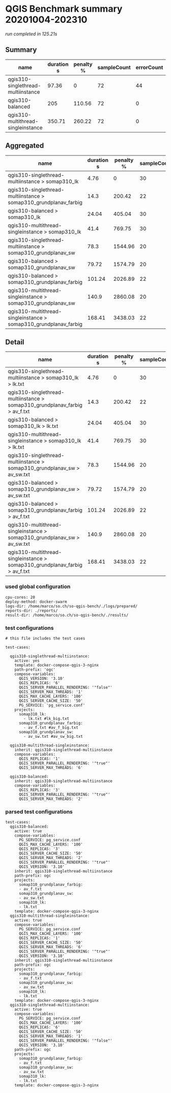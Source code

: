 # QGIS Benchmark summary 20201004-202310

_run completed in 125.21s_

## Summary
| name                               |   duration s |   penalty % |   sampleCount |   errorCount |   errorPct |
|------------------------------------|--------------|-------------|---------------|--------------|------------|
| qgis310-singlethread-multiinstance |        97.36 |        0    |            72 |           44 |      61.11 |
| qgis310-balanced                   |       205    |      110.56 |            72 |            0 |       0    |
| qgis310-multithread-singleinstance |       350.71 |      260.22 |            72 |            0 |       0    |

## Aggregated
| name                                                             |   duration s |   penalty % |   sampleCount |   errorCount |   errorPct |
|------------------------------------------------------------------|--------------|-------------|---------------|--------------|------------|
| qgis310-singlethread-multiinstance > somap310_lk                 |         4.76 |        0    |            30 |           26 |      86.67 |
| qgis310-singlethread-multiinstance > somap310_grundplanav_farbig |        14.3  |      200.42 |            22 |           18 |      81.82 |
| qgis310-balanced > somap310_lk                                   |        24.04 |      405.04 |            30 |            0 |       0    |
| qgis310-multithread-singleinstance > somap310_lk                 |        41.4  |      769.75 |            30 |            0 |       0    |
| qgis310-singlethread-multiinstance > somap310_grundplanav_sw     |        78.3  |     1544.96 |            20 |            0 |       0    |
| qgis310-balanced > somap310_grundplanav_sw                       |        79.72 |     1574.79 |            20 |            0 |       0    |
| qgis310-balanced > somap310_grundplanav_farbig                   |       101.24 |     2026.89 |            22 |            0 |       0    |
| qgis310-multithread-singleinstance > somap310_grundplanav_sw     |       140.9  |     2860.08 |            20 |            0 |       0    |
| qgis310-multithread-singleinstance > somap310_grundplanav_farbig |       168.41 |     3438.03 |            22 |            0 |       0    |

## Detail
| name                                                                        |   duration s |   penalty % |   sampleCount |   errorCount |   errorPct |   meanResTime |   medianResTime |   minResTime |   maxResTime |   pct1ResTime |   pct2ResTime |   pct3ResTime |   throughput |   receivedKBytesPerSec |   sentKBytesPerSec | dashboard                                                                                                                                                     |
|-----------------------------------------------------------------------------|--------------|-------------|---------------|--------------|------------|---------------|-----------------|--------------|--------------|---------------|---------------|---------------|--------------|------------------------|--------------------|---------------------------------------------------------------------------------------------------------------------------------------------------------------|
| qgis310-singlethread-multiinstance > somap310_lk > lk.txt                   |         4.76 |        0    |            30 |           26 |    86.6667 |       158.6   |             6   |            4 |         1124 |        1050.6 |       1107.5  |          1124 |     25.2738  |                 87.94  |          10.3103   | [JMeter dashboard](./results/compare-deployment/20201004-202310/qgis310-singlethread-multiinstance/somap310_lk/lk.txt/dashboard/index.html)                   |
| qgis310-singlethread-multiinstance > somap310_grundplanav_farbig > av_f.txt |        14.3  |      200.42 |            22 |           18 |    81.8182 |       649.864 |             6   |            3 |         3720 |        3599.2 |       3710.25 |          3720 |      5.91398 |                120.529 |           2.52016  | [JMeter dashboard](./results/compare-deployment/20201004-202310/qgis310-singlethread-multiinstance/somap310_grundplanav_farbig/av_f.txt/dashboard/index.html) |
| qgis310-balanced > somap310_lk > lk.txt                                     |        24.04 |      405.04 |            30 |            0 |     0      |       801.267 |           825.5 |          550 |         1054 |         996.8 |       1047.95 |          1054 |     16.3755  |                443.873 |           6.68028  | [JMeter dashboard](./results/compare-deployment/20201004-202310/qgis310-balanced/somap310_lk/lk.txt/dashboard/index.html)                                     |
| qgis310-multithread-singleinstance > somap310_lk > lk.txt                   |        41.4  |      769.75 |            30 |            0 |     0      |      1379.9   |          1447   |          919 |         1561 |        1550.8 |       1558.8  |          1561 |      9.72447 |                263.59  |           3.96703  | [JMeter dashboard](./results/compare-deployment/20201004-202310/qgis310-multithread-singleinstance/somap310_lk/lk.txt/dashboard/index.html)                   |
| qgis310-singlethread-multiinstance > somap310_grundplanav_sw > av_sw.txt    |        78.3  |     1544.96 |            20 |            0 |     0      |      3915.2   |          3922.5 |         2672 |         6015 |        5387.4 |       5987.7  |          6015 |      2.96428 |                922.328 |           1.24129  | [JMeter dashboard](./results/compare-deployment/20201004-202310/qgis310-singlethread-multiinstance/somap310_grundplanav_sw/av_sw.txt/dashboard/index.html)    |
| qgis310-balanced > somap310_grundplanav_sw > av_sw.txt                      |        79.72 |     1574.79 |            20 |            0 |     0      |      3985.8   |          4221   |         2375 |         5466 |        5381.1 |       5461.85 |          5466 |      3.26584 |               1016.16  |           1.36757  | [JMeter dashboard](./results/compare-deployment/20201004-202310/qgis310-balanced/somap310_grundplanav_sw/av_sw.txt/dashboard/index.html)                      |
| qgis310-balanced > somap310_grundplanav_farbig > av_f.txt                   |       101.24 |     2026.89 |            22 |            0 |     0      |      4601.64  |          4745   |         2660 |         6094 |        6042.5 |       6087.85 |          6094 |      2.8527  |                371.967 |           1.21564  | [JMeter dashboard](./results/compare-deployment/20201004-202310/qgis310-balanced/somap310_grundplanav_farbig/av_f.txt/dashboard/index.html)                   |
| qgis310-multithread-singleinstance > somap310_grundplanav_sw > av_sw.txt    |       140.9  |     2860.08 |            20 |            0 |     0      |      7044.8   |          6233.5 |         3527 |        11922 |       11282.7 |      11890.6  |         11922 |      1.57916 |                491.349 |           0.661271 | [JMeter dashboard](./results/compare-deployment/20201004-202310/qgis310-multithread-singleinstance/somap310_grundplanav_sw/av_sw.txt/dashboard/index.html)    |
| qgis310-multithread-singleinstance > somap310_grundplanav_farbig > av_f.txt |       168.41 |     3438.03 |            22 |            0 |     0      |      7654.77  |          8010   |         2715 |        11530 |       11327.9 |      11506.3  |         11530 |      1.62063 |                211.316 |           0.690608 | [JMeter dashboard](./results/compare-deployment/20201004-202310/qgis310-multithread-singleinstance/somap310_grundplanav_farbig/av_f.txt/dashboard/index.html) |

### used global configuration

```
cpu-cores: 20
deploy-method: docker-swarm
logs-dir: /home/marco/so.ch/so-qgis-bench/./logs/prepared/
reports-dir: ./reports/
result-dir: /home/marco/so.ch/so-qgis-bench/./results/

```
### test configurations

```
# this file includes the test cases

test-cases:

  qgis310-singlethread-multiinstance:
    active: yes
    template: docker-compose-qgis-3-nginx
    path-prefix: 'ogc'
    compose-variables:
      QGIS_VERSION: '3.10'
      QGIS_REPLICAS: '6'
      QGIS_SERVER_PARALLEL_RENDERING: '"false"'
      QGIS_SERVER_MAX_THREADS: '1'
      QGIS_MAX_CACHE_LAYERS: '100'
      QGIS_SERVER_CACHE_SIZE: '50'
      PG_SERVICE: 'pg_service.conf'
    projects:
      somap310_lk:
        - lk.txt #lk_big.txt
      somap310_grundplanav_farbig:
        - av_f.txt #av_f_big.txt
      somap310_grundplanav_sw:
        - av_sw.txt #av_sw_big.txt

  qgis310-multithread-singleinstance:
    inherit: qgis310-singlethread-multiinstance
    compose-variables:
      QGIS_REPLICAS: '1'
      QGIS_SERVER_PARALLEL_RENDERING: '"true"'
      QGIS_SERVER_MAX_THREADS: '6'

  qgis310-balanced:
    inherit: qgis310-singlethread-multiinstance
    compose-variables:
      QGIS_REPLICAS: '3'
      QGIS_SERVER_PARALLEL_RENDERING: '"true"'
      QGIS_SERVER_MAX_THREADS: '2'

```
### parsed test configurations

```
test-cases:
  qgis310-balanced:
    active: true
    compose-variables:
      PG_SERVICE: pg_service.conf
      QGIS_MAX_CACHE_LAYERS: '100'
      QGIS_REPLICAS: '3'
      QGIS_SERVER_CACHE_SIZE: '50'
      QGIS_SERVER_MAX_THREADS: '2'
      QGIS_SERVER_PARALLEL_RENDERING: '"true"'
      QGIS_VERSION: '3.10'
    inherit: qgis310-singlethread-multiinstance
    path-prefix: ogc
    projects:
      somap310_grundplanav_farbig:
      - av_f.txt
      somap310_grundplanav_sw:
      - av_sw.txt
      somap310_lk:
      - lk.txt
    template: docker-compose-qgis-3-nginx
  qgis310-multithread-singleinstance:
    active: true
    compose-variables:
      PG_SERVICE: pg_service.conf
      QGIS_MAX_CACHE_LAYERS: '100'
      QGIS_REPLICAS: '1'
      QGIS_SERVER_CACHE_SIZE: '50'
      QGIS_SERVER_MAX_THREADS: '6'
      QGIS_SERVER_PARALLEL_RENDERING: '"true"'
      QGIS_VERSION: '3.10'
    inherit: qgis310-singlethread-multiinstance
    path-prefix: ogc
    projects:
      somap310_grundplanav_farbig:
      - av_f.txt
      somap310_grundplanav_sw:
      - av_sw.txt
      somap310_lk:
      - lk.txt
    template: docker-compose-qgis-3-nginx
  qgis310-singlethread-multiinstance:
    active: true
    compose-variables:
      PG_SERVICE: pg_service.conf
      QGIS_MAX_CACHE_LAYERS: '100'
      QGIS_REPLICAS: '6'
      QGIS_SERVER_CACHE_SIZE: '50'
      QGIS_SERVER_MAX_THREADS: '1'
      QGIS_SERVER_PARALLEL_RENDERING: '"false"'
      QGIS_VERSION: '3.10'
    path-prefix: ogc
    projects:
      somap310_grundplanav_farbig:
      - av_f.txt
      somap310_grundplanav_sw:
      - av_sw.txt
      somap310_lk:
      - lk.txt
    template: docker-compose-qgis-3-nginx

```
